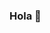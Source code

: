 ### Hola 👋

<!--
**Misuri-Malindika/Misuri-Malindika** is a ✨ _special_ ✨ repository because its `README.md` (this file) appears on your GitHub profile.

Here are some ideas to get you started:

- I'm an undergraduate at NSBM Green University, In 2026 I will graduate with my Bachelor's degree in Management Information Systems.
- Working as a freelancer at FIVERR.
- Currently learning several new programming languages including frameworks.
- Skills: Python, C, HTML 5, CSS, PHP, SQL, Javascript, Adobe Photoshop, Responsive design, Pattern design
-->

